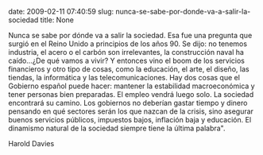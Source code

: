 date: 2009-02-11 07:40:59
slug: nunca-se-sabe-por-donde-va-a-salir-la-sociedad
title: None

Nunca se sabe por dónde va a salir la sociedad. Esa fue una pregunta que surgió en el Reino Unido a principios de los años 90. Se dijo: no tenemos industria, el acero o el carbón son irrelevantes, la construcción naval ha caído…¿De qué vamos a vivir? Y entonces vino el boom de los servicios financieros y otro tipo de cosas, como la educación, el arte, el diseño, las tiendas, la informática y las telecomunicaciones. Hay dos cosas que el Gobierno español puede hacer: mantener la estabilidad macroeconómica y tener personas bien preparadas. El empleo vendrá luego solo. La sociedad encontrará su camino. Los gobiernos no deberían gastar tiempo y dinero pensando en qué sectores serán los que nazcan de la crisis, sino asegurar buenos servicios públicos, impuestos bajos, inflación baja y educación. El dinamismo natural de la sociedad siempre tiene la última palabra".

Harold Davies

